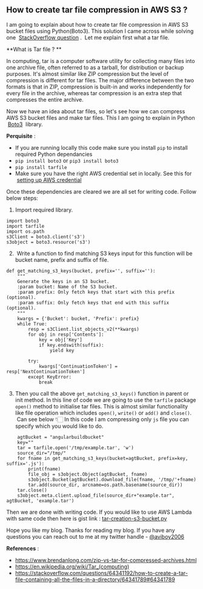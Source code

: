 ## How to create tar file compression in AWS S3 ?

I am going to explain about how to create tar file compression in AWS S3 bucket files using Python(Boto3). This solution I came across while solving one  [StackOverflow question](https://stackoverflow.com/questions/64341192/how-to-create-a-tar-file-containing-all-the-files-in-a-directory/64341789#64341789) .  Let me explain first what a tar file. 

**What is Tar file ? **

In computing, tar is a computer software utility for collecting many files into one archive file, often referred to as a tarball, for distribution or backup purposes. It's almost similar like ZIP compression but the level of compression is different for tar files. The major difference between the two formats is that in ZIP, compression is built-in and works independently for every file in the archive, whereas tar compression is an extra step that compresses the entire archive.

Now we have an idea about tar files, so let's see how we can compress AWS S3 bucket files and make tar files. This I am going to explain in Python  [Boto3](https://boto3.amazonaws.com/v1/documentation/api/latest/reference/services/s3.html)  library. 

**Perquisite** : 

- If you are running locally this code make sure you install `pip` to install required Python dependancies
- `pip install boto3` or `pip3 install boto3` 
- `pip install tarfile` 
- Make sure you have the right AWS credential set in locally. See this for  [setting up AWS credential](https://docs.aws.amazon.com/sdk-for-java/v1/developer-guide/setup-credentials.html) 

Once these dependencies are cleared we are all set for writing code. Follow below steps:

1. Import required library. 
```
import boto3
import tarfile
import os.path
s3Client = boto3.client('s3')
s3object = boto3.resource('s3')
```
2.  Write a function to find matching S3 keys input for this function will be bucket name, prefix and suffix of file.
```
def get_matching_s3_keys(bucket, prefix='', suffix=''):
    """
    Generate the keys in an S3 bucket.
    :param bucket: Name of the S3 bucket.
    :param prefix: Only fetch keys that start with this prefix (optional).
    :param suffix: Only fetch keys that end with this suffix (optional).
    """
    kwargs = {'Bucket': bucket, 'Prefix': prefix}
    while True:
        resp = s3Client.list_objects_v2(**kwargs)
        for obj in resp['Contents']:
            key = obj['Key']
            if key.endswith(suffix):
                yield key

        try:
            kwargs['ContinuationToken'] = resp['NextContinuationToken']
        except KeyError:
            break
```
3. Then you call the above `get_matching_s3_keys()` function in parent or init method. In this line of code we are going to use the `tarfile` package `open()` method to initialise tar files. This is almost similar functionality like file operation which includes `open()`, `write()` or `add()` and `close()`.  Can see below 👇🏻 In this code I am compressing only `js` file you can specify which you would like to do. 

```
    agtBucket = "angularbuildbucket"
    key=""
    tar = tarfile.open('/tmp/example.tar', 'w')
    source_dir="/tmp/"
    for fname in get_matching_s3_keys(bucket=agtBucket, prefix=key, suffix='.js'):
        print(fname)
        file_obj = s3object.Object(agtBucket, fname)
        s3object.Bucket(agtBucket).download_file(fname, '/tmp/'+fname)
        tar.add(source_dir, arcname=os.path.basename(source_dir))
    tar.close()
    s3object.meta.client.upload_file(source_dir+"example.tar", agtBucket, 'example.tar')
```

Then we are done with writing code. If you would like to use AWS Lambda with same code then here is gist link : [tar-creation-s3-bucket.py](https://gist.github.com/aviboy2006/31fc1fc450edb2c4af19d47f36ab1259)


Hope you like my blog. Thanks for reading my blog. If you have any questions you can reach out to me at my twitter handle - [@aviboy2006](https://twitter.com/aviboy2006)

**References** : 

- https://www.brendanlong.com/zip-vs-tar-for-compressed-archives.html
- https://en.wikipedia.org/wiki/Tar_(computing)
- https://stackoverflow.com/questions/64341192/how-to-create-a-tar-file-containing-all-the-files-in-a-directory/64341789#64341789